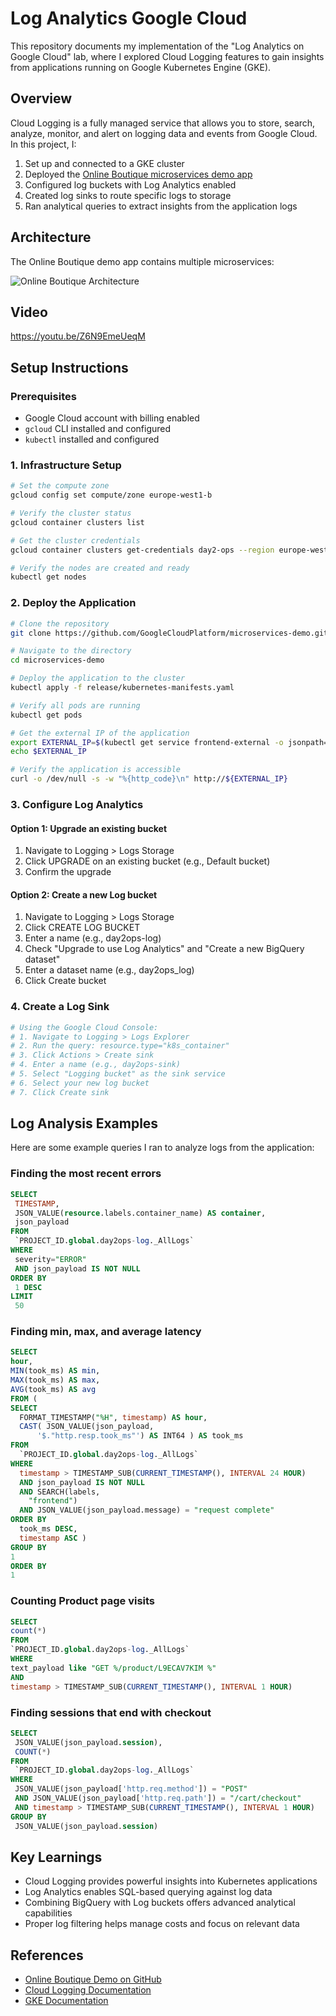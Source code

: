 # Log Analytics Google Cloud

This repository documents my implementation of the "Log Analytics on Google Cloud" lab, where I explored Cloud Logging features to gain insights from applications running on Google Kubernetes Engine (GKE).

## Overview 

Cloud Logging is a fully managed service that allows you to store, search, analyze, monitor, and alert on logging data and events from Google Cloud. In this project, I:

1. Set up and connected to a GKE cluster
2. Deployed the [Online Boutique microservices demo app](https://github.com/GoogleCloudPlatform/microservices-demo)
3. Configured log buckets with Log Analytics enabled
4. Created log sinks to route specific logs to storage
5. Ran analytical queries to extract insights from the application logs

## Architecture 

The Online Boutique demo app contains multiple microservices:

![Online Boutique Architecture](images/architecture.png)


## Video

https://youtu.be/Z6N9EmeUeqM

## Setup Instructions

### Prerequisites
- Google Cloud account with billing enabled
- `gcloud` CLI installed and configured
- `kubectl` installed and configured

### 1. Infrastructure Setup

```bash
# Set the compute zone
gcloud config set compute/zone europe-west1-b

# Verify the cluster status
gcloud container clusters list

# Get the cluster credentials
gcloud container clusters get-credentials day2-ops --region europe-west1

# Verify the nodes are created and ready
kubectl get nodes
```

### 2. Deploy the Application

```bash
# Clone the repository
git clone https://github.com/GoogleCloudPlatform/microservices-demo.git

# Navigate to the directory
cd microservices-demo

# Deploy the application to the cluster
kubectl apply -f release/kubernetes-manifests.yaml

# Verify all pods are running
kubectl get pods

# Get the external IP of the application
export EXTERNAL_IP=$(kubectl get service frontend-external -o jsonpath="{.status.loadBalancer.ingress[0].ip}")
echo $EXTERNAL_IP

# Verify the application is accessible
curl -o /dev/null -s -w "%{http_code}\n" http://${EXTERNAL_IP}
```

### 3. Configure Log Analytics

#### Option 1: Upgrade an existing bucket
1. Navigate to Logging > Logs Storage
2. Click UPGRADE on an existing bucket (e.g., Default bucket)
3. Confirm the upgrade

#### Option 2: Create a new Log bucket
1. Navigate to Logging > Logs Storage
2. Click CREATE LOG BUCKET
3. Enter a name (e.g., day2ops-log)
4. Check "Upgrade to use Log Analytics" and "Create a new BigQuery dataset"
5. Enter a dataset name (e.g., day2ops_log)
6. Click Create bucket

### 4. Create a Log Sink

```bash
# Using the Google Cloud Console:
# 1. Navigate to Logging > Logs Explorer
# 2. Run the query: resource.type="k8s_container"
# 3. Click Actions > Create sink
# 4. Enter a name (e.g., day2ops-sink)
# 5. Select "Logging bucket" as the sink service
# 6. Select your new log bucket
# 7. Click Create sink
```

## Log Analysis Examples

Here are some example queries I ran to analyze logs from the application:

### Finding the most recent errors

```sql
SELECT
 TIMESTAMP,
 JSON_VALUE(resource.labels.container_name) AS container,
 json_payload
FROM
 `PROJECT_ID.global.day2ops-log._AllLogs`
WHERE
 severity="ERROR"
 AND json_payload IS NOT NULL
ORDER BY
 1 DESC
LIMIT
 50
```

### Finding min, max, and average latency

```sql
SELECT
hour,
MIN(took_ms) AS min,
MAX(took_ms) AS max,
AVG(took_ms) AS avg
FROM (
SELECT
  FORMAT_TIMESTAMP("%H", timestamp) AS hour,
  CAST( JSON_VALUE(json_payload,
      '$."http.resp.took_ms"') AS INT64 ) AS took_ms
FROM
  `PROJECT_ID.global.day2ops-log._AllLogs`
WHERE
  timestamp > TIMESTAMP_SUB(CURRENT_TIMESTAMP(), INTERVAL 24 HOUR)
  AND json_payload IS NOT NULL
  AND SEARCH(labels,
    "frontend")
  AND JSON_VALUE(json_payload.message) = "request complete"
ORDER BY
  took_ms DESC,
  timestamp ASC )
GROUP BY
1
ORDER BY
1
```

### Counting Product page visits

```sql
SELECT
count(*)
FROM
`PROJECT_ID.global.day2ops-log._AllLogs`
WHERE
text_payload like "GET %/product/L9ECAV7KIM %"
AND
timestamp > TIMESTAMP_SUB(CURRENT_TIMESTAMP(), INTERVAL 1 HOUR)
```

### Finding sessions that end with checkout

```sql
SELECT
 JSON_VALUE(json_payload.session),
 COUNT(*)
FROM
 `PROJECT_ID.global.day2ops-log._AllLogs`
WHERE
 JSON_VALUE(json_payload['http.req.method']) = "POST"
 AND JSON_VALUE(json_payload['http.req.path']) = "/cart/checkout"
 AND timestamp > TIMESTAMP_SUB(CURRENT_TIMESTAMP(), INTERVAL 1 HOUR)
GROUP BY
 JSON_VALUE(json_payload.session)
```

## Key Learnings

- Cloud Logging provides powerful insights into Kubernetes applications
- Log Analytics enables SQL-based querying against log data
- Combining BigQuery with Log buckets offers advanced analytical capabilities
- Proper log filtering helps manage costs and focus on relevant data

## References

- [Online Boutique Demo on GitHub](https://github.com/GoogleCloudPlatform/microservices-demo)
- [Cloud Logging Documentation](https://cloud.google.com/logging/docs)
- [GKE Documentation](https://cloud.google.com/kubernetes-engine/docs)

